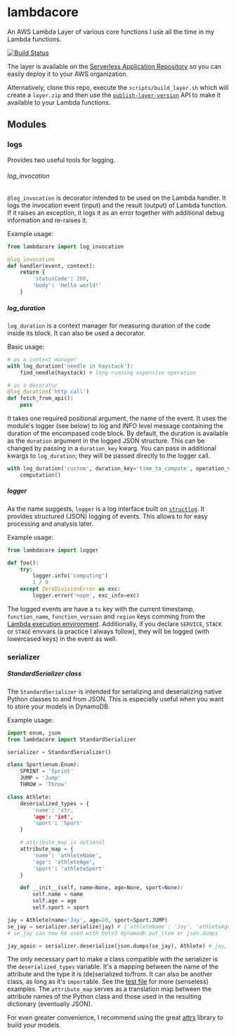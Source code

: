 # lambdacore
An AWS Lambda Layer of various core functions I use all the time in my Lambda functions.

[![Build Status](https://travis-ci.com/milancermak/lambdacore.svg?branch=master)](https://travis-ci.com/milancermak/lambdacore)

The layer is available on the [Serverless Application Repository](https://serverlessrepo.aws.amazon.com/applications/arn:aws:serverlessrepo:us-east-1:790194644437:applications~python-lambdacore) so you can easily deploy it to your AWS organization.

Alternatively, clone this repo, execute the `scripts/build_layer.sh` which will create a `layer.zip` and then use the [`publish-layer-version`](https://docs.aws.amazon.com/cli/latest/reference/lambda/publish-layer-version.html) API to make it available to your Lambda functions.

## Modules

### logs
Provides two useful tools for logging.

###### log_invocation
`@log_invocation` is decorator intended to be used on the Lambda handler. It logs the invocation event (input) and the result (output) of Lambda function. If it raises an exception, it logs it as an error together with additional debug information and re-raises it.

Example usage:
```python
from lambdacore import log_invocation

@log_invocation
def handler(event, context):
    return {
        'statusCode': 200,
        'body': 'Hello world!'
    }
```

##### log_duration
`log_duration` is a context manager for measuring duration of the code inside its block. It can also be used a decorator.

Basic usage:
```python
# as a context manager
with log_duration('needle in haystack'):
    find_needle(haystack) # long-running expensive operation

# as a decorator
@log_duration('http call')
def fetch_from_api():
    pass
```
It takes one required positional argument, the name of the event. It uses the module's logger (see below) to log and INFO level message containing the duration of the encompased code block. By default, the duration is available as the `duration` argument in the logged JSON structure. This can be changed by passing in a `duration_key` kwarg. You can pass in additional kwargs to `log_duration`; they will be passed directly to the logger call.

```python
with log_duration('custom', duration_key='time_to_compute', operation_version=4.2):
    computation()
```

##### logger
As the name suggests, `logger` is a log interface built on [`structlog`](https://www.structlog.org/en/stable/). It provides structured (JSON) logging of events. This allows to for easy processing and analysis later.

Example usage:
```python
from lambdacore import logger

def foo():
    try:
        logger.info('computing')
        1 / 0
    except ZeroDivisionError as exc:
        logger.error('nope', exc_info=exc)
```
The logged events are have a `ts` key with the current timestamp, `function_name`, `function_version` and `region` keys comming from the [Lambda execution environment](https://docs.aws.amazon.com/lambda/latest/dg/current-supported-versions.html). Additionally, if you declare `SERVICE`, `STACK` or `STAGE` envvars (a practice I always follow), they will be logged (with lowercased keys) in the event as well.

### serializer

##### StandardSerializer class
The `StandardSerializer` is intended for serializing and deserializing native Python classes to and from JSON. This is especially useful when you want to store your models in DynamoDB.

Example usage:
```python
import enum, json
from lambdacore import StandardSerializer

serializer = StandardSerializer()

class Sport(enum.Enum):
    SPRINT = 'Sprint'
    JUMP = 'Jump'
    THROW = 'Throw'

class Athlete:
    deserialized_types = {
        'name': 'str,
        'age': 'int',
        'sport': 'Sport'
    }

    # attribute_map is optional
    attribute_map = {
        'name': 'athleteName',
        'age': 'athleteAge',
        'sport': 'athleteSport'
    }

    def __init__(self, name=None, age=None, sport=None):
        self.name = name
        self.age = age
        self.sport = sport

jay = Athlete(name='Jay', age=20, sport=Sport.JUMP)
se_jay = serializer.serialize(jay) # {'athleteName': 'Jay', 'athleteAge': 20, 'athleteSport': 'Jump'}
# se_jay can now be used with boto3 dynamodb.put_item or json.dumps

jay_again = serializer.deserialize(json.dumps(se_jay), Athlete) # jay, recreated
```
The only necessary part to make a class compatible with the serializer is the `deserialized_types` variable. It's a mapping between the name of the attribute and the type it is (de)serialized to/from. It can also be another class, as long as it's `import`able. See the [test file](tests/test_serializer.py) for more (senseless) examples. The `attribute_map` serves as a translation map between the attribute names of the Python class and those used in the resulting dictionary (eventually JSON).

For even greater convenience, I recommend using the great [attrs](http://attrs.org/) library to build your models.

